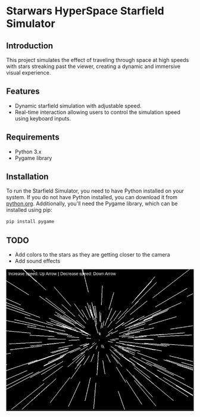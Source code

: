 # Starwars HyperSpace Starfield Simulator

## Introduction
This project simulates the effect of traveling through space at high speeds with stars streaking past the viewer, creating a dynamic and immersive visual experience.

## Features
- Dynamic starfield simulation with adjustable speed.
- Real-time interaction allowing users to control the simulation speed using keyboard inputs.

## Requirements
- Python 3.x
- Pygame library

## Installation

To run the Starfield Simulator, you need to have Python installed on your system. If you do not have Python installed, you can download it from [python.org](https://www.python.org/downloads/). Additionally, you'll need the Pygame library, which can be installed using pip:

```bash
pip install pygame
```
## TODO
- Add colors to the stars as they are getting closer to the camera 
- Add sound effects

![alt text](/hyperspace.PNG)
